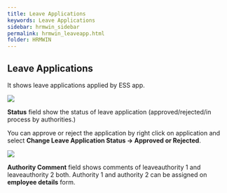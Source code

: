 ```yaml
---
title: Leave Applications
keywords: Leave Applications
sidebar: hrmwin_sidebar
permalink: hrmwin_leaveapp.html
folder: HRMWIN
---
```


## Leave Applications

It shows leave applications applied by ESS app.

![](http://docs.risersoft.com/hrmnirvana/ImagesExt/image8_232.jpg)


**Status** field show the status of leave application (approved/rejected/in process by authorities.)

You can approve or reject the application by right click on application and select **Change Leave Application Status -> Approved or Rejected**.

![](http://docs.risersoft.com/hrmnirvana/ImagesExt/image8_233.jpg)

**Authority Comment** field shows comments of leaveauthority 1 and leaveauthority 2 both. Authority 1 and authority 2 can be assigned on **employee details** form.  
